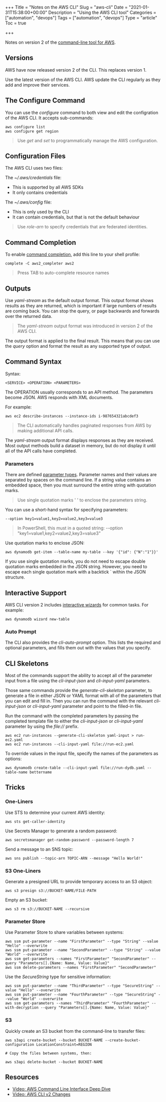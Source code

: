 +++
Title = "Notes on the AWS CLI"
Slug = "aws-cli"
Date = "2021-01-31T15:38:00+00:00"
Description = "Using the AWS CLI tool"
Categories = ["automation", "devops"]
Tags = ["automation", "devops"]
Type = "article"
Toc = true

+++

Notes on version 2 of the [command-line tool for AWS](https://aws.amazon.com/cli/).

<!--more-->

## Versions

AWS have now released version 2 of the CLI. This replaces version 1.

Use the latest version of the AWS CLI. AWS update the CLI regularly as they add and improve their services.

## The Configure Command

You can use the *configure* command to both view and edit the configration of the AWS CLI. It accepts sub-commands:

    aws configure list
	aws configure get region

> Use *get* and *set* to programmatically manage the AWS configuration.

## Configuration Files

The AWS CLI uses two files:

The *~/.aws/credentials* file:

- This is supported by all AWS SDKs
- It only contains credentials

The *~/.aws/config* file:

- This is only used by the CLI
- It can contain credentials, but that is not the default behaviour

> Use *role-arn* to specify credentials that are federated identities.

## Command Completion

To enable [command completion](https://docs.aws.amazon.com/cli/latest/userguide/cli-usage-parameters-prompting.html), add this line to your shell profile:

    complete -C aws2_completer aws2

> Press TAB to auto-complete resource names

## Outputs

Use *yaml-stream* as the default output format. This output format shows results as they are returned, which is important if large numbers of results are coming back. You can stop the query, or page backwards and forwards over the returned data.

> The *yaml-stream* output format was introduced in version 2 of the AWS CLI.

The output format is applied to the final result. This means that you can use the *query* option and format the result as any supported type of output.

## Command Syntax

Syntax:

    <SERVICE> <OPERATION> <PARAMETERS>

The OPERATION usually corresponds to an API method. The parameters become JSON. AWS responds with XML documents.

For example:

    aws ec2 describe-instances --instance-ids i-987654321abcdef3

> The CLI automatically handles paginated responses from AWS by making additional API calls.

The *yaml-stream* output format displays responses as they are received. Most output methods build a dataset in memory, but do not display it until all of the API calls have completed.

### Parameters

There are defined [parameter types](https://docs.aws.amazon.com/cli/latest/userguide/cli-usage-parameters-types.html). Parameter names and their values are separated by spaces on the command line. If a string value contains an embedded space, then you must surround the entire string with quotation marks.

> Use single quotation marks ' ' to enclose the parameters string.

You can use a short-hand syntax for specifying parameters:

    --option key1=value1,key2=value2,key3=value3

> In PowerShell, this must in a quoted string: --option "key1=value1,key2=value2,key3=value3"

Use quotation marks to enclose JSON:

    aws dynamodb get-item --table-name my-table --key '{"id": {"N":"1"}}'

If you use single quotation marks, you do not need to escape double quotation marks embedded in the JSON string. However, you need to escape each single quotation mark with a backtick \` within the JSON structure.

## Interactive Support

AWS CLI version 2 includes [interactive wizards](https://docs.aws.amazon.com/cli/latest/userguide/cli-usage-wizard.html) for common tasks. For example:

    aws dynamodb wizard new-table

### Auto Prompt

The CLI also provides the *cli-auto-prompt* option. This lists the required and optional parameters, and fills them out with the values that you specify.

## CLI Skeletons

Most of the commands support the ability to accept all of the parameter input from a file using the *cli-input-json* and *cli-input-yaml* parameters.

Those same commands provide the *generate-cli-skeleton* parameter, to generate a file in either JSON or YAML format with all of the parameters that you can edit and fill in. Then you can run the command with the relevant *cli-input-json* or *cli-input-yaml* parameter and point to the filled-in file. 

Run the command with the completed parameters by passing the completed template file to either the *cli-input-json* or *cli-input-yaml* parameter by using the *file://* prefix.

    aws ec2 run-instances --generate-cli-skeleton yaml-input > run-ec2.yaml
	aws ec2 run-instances --cli-input-yaml file://run-ec2.yaml

To override values in the input file, specify the names of the parameters as options:

    aws dynamodb create-table --cli-input-yaml file://run-dydb.yaml --table-name bettername

## Tricks

### One-Liners

Use STS to determine your current AWS identity:

    aws sts get-caller-identity

Use Secrets Manager to generate a random password:

    aws secretsmanager get-random-password --password-length 7

Send a message to an SNS topic:

    aws sns publish --topic-arn TOPIC-ARN --message "Hello World!"

### S3 One-Liners

Generate a presigned URL to provide temporary access to an S3 object:

    aws s3 presign s3://BUCKET-NAME/FILE-PATH

Empty an S3 bucket:

    aws s3 rm s3://BUCKET-NAME --recursive

### Parameter Store

Use Parameter Store to share variables between systems:

    aws ssm put-parameter --name "FirstParameter" --type "String" --value "Hello" --overwrite
    aws ssm put-parameter --name "SecondParameter" --type "String" --value "World" --overwrite
    aws ssm get-parameters --names "FirstParameter" "SecondParameter" --query "Parameters[].{Name: Name, Value: Value}"
    aws ssm delete-parameters --names "FirstParameter" "SecondParameter"

Use the *SecureString* type for sensitive information:

    aws ssm put-parameter --name "ThirdParameter" --type "SecureString" --value "Hello" --overwrite
    aws ssm put-parameter --name "FourthParameter" --type "SecureString" --value "World" --overwrite
    aws ssm get-parameters --names "ThirdParameter" "FourthParameter" --with-decryption --query "Parameters[].{Name: Name, Value: Value}"

### S3

Quickly create an S3 bucket from the command-line to transfer files:

    aws s3api create-bucket --bucket BUCKET-NAME --create-bucket-configuration LocationConstraint=REGION

    # Copy the files between systems, then:
    
    aws s3api delete-bucket --bucket BUCKET-NAME 

## Resources

- [Video: AWS Command Line Interface Deep Dive](https://www.youtube.com/watch?v=ZbgvG7yFoQI)
- [Video: AWS CLI v2 Changes](https://www.youtube.com/watch?v=U5y7JI_mHk8)
